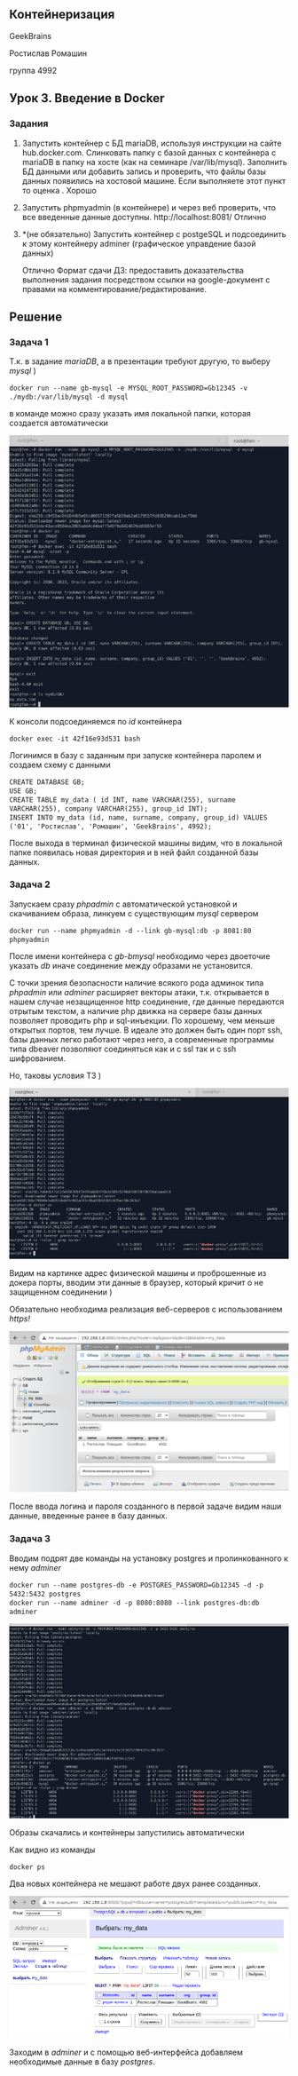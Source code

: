## Контейнеризация

GeekBrains

Ростислав Ромашин

группа 4992

## Урок 3. Введение в Docker

### Задания

1. Запустить контейнер с БД mariaDB, используя инструкции на сайте hub.docker.com.
   Слинковать папку с базой данных с контейнера с mariaDB в папку на хосте (как на семинаре /var/lib/mysql).
   Заполнить БД данными или добавить запись и проверить, что файлы базы данных появились на хостовой машине.
   Если выполняете этот пункт то оценка . Хорошо
2. Запустить phpmyadmin (в контейнере) и через веб проверить, что все введенные данные доступны.
   http://localhost:8081/ Отлично
3. *(не обязательно) Запустить контейнер с postgeSQL и подсоединить к этому контейнеру adminer (графическое управдение базой данных)

   Отлично Формат сдачи ДЗ: предоставить доказательства выполнения задания посредством ссылки на google-документ с правами на комментирование/редактирование.

## Решение

### Задача 1

Т.к. в задание *mariaDB*, а в презентации требуют другую, то выберу *mysql* )

```
docker run --name gb-mysql -e MYSQL_ROOT_PASSWORD=Gb12345 -v ./mydb:/var/lib/mysql -d mysql
```

в команде можно сразу указать имя локальной папки, которая создается автоматически

<img src=pics/01.png>

К консоли подсоединяемся по *id* контейнера

```
docker exec -it 42f16e93d531 bash
```

Логинимся в базу с заданным при запуске контейнера паролем и создаем схему с данными

```
CREATE DATABASE GB; 
USE GB;
CREATE TABLE my_data ( id INT, name VARCHAR(255), surname VARCHAR(255), company VARCHAR(255), group_id INT);
INSERT INTO my_data (id, name, surname, company, group_id) VALUES ('01', 'Ростислав', 'Ромашин', 'GeekBrains', 4992);
```

После выхода в терминал физической машины видим, что в локальной папке появилась новая директория и в ней файл созданной базы данных.

### Задача 2

Запускаем сразу *phpadmin* с автоматической установкой и скачиванием образа, линкуем с существующим *mysql* сервером

```
docker run --name phpmyadmin -d --link gb-mysql:db -p 8081:80 phpmyadmin
```

После имени контейнера с *gb-bmysql* необходимо через двоеточие указать *db* иначе соединение между образами не установится.

С точки зрения безопасности наличие всякого рода админок типа *phpadmin* или *adminer* расширяет векторы атаки, т.к. открывается в нашем случае незащищенное http соединение, где данные передаются отрытым текстом, а наличие php движка на сервере базы данных позволяет проводить php и sql-инъекции.
По хорошему, чем меньше открытых портов, тем лучше.
В идеале это должен быть один порт ssh, базы данных легко работают через него, а современные программы типа dbeaver позволяют соединяться как и с ssl так и с ssh шифрованием.

Но, таковы условия ТЗ )

<img src=pics/02.png>

Видим на картинке адрес физической машины и проброшенные из докера порты, вводим эти данные в браузер, который кричит о не защищенном соединении )

Обязательно необходима реализация веб-серверов с использованием *https!*

<img src=pics/03.png>

После ввода логина и пароля созданного в первой задаче видим наши данные, введенные ранее в базу данных.

### Задача 3

Вводим подрят две команды на установку postgres и пролинкованного к нему *adminer*

```
docker run --name postgres-db -e POSTGRES_PASSWORD=Gb12345 -d -p 5432:5432 postgres
docker run --name adminer -d -p 8080:8080 --link postgres-db:db adminer
```

<img src=pics/04.png>

Образы скачались и контейнеры запустились автоматически

Как видно из команды

```
docker ps
```

Два новых контейнера не мешают работе двух ранее созданных.

<img src=pics/05.png>

Заходим в *adminer* и с помощью веб-интерфейса добавляем необходимые данные в базу *postgres*.
